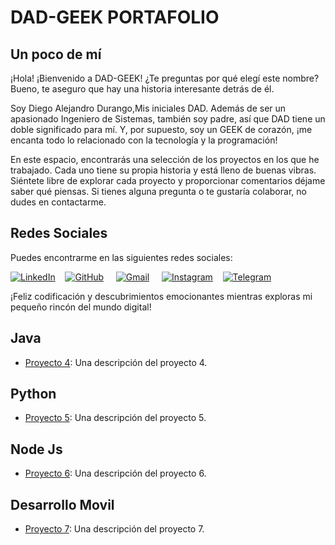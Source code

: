 # DAD-GEEK  PORTAFOLIO
## Un poco de mí
¡Hola! ¡Bienvenido a DAD-GEEK! ¿Te preguntas por qué elegí este nombre? Bueno, te aseguro que hay una historia interesante detrás de él.

Soy Diego Alejandro Durango,Mis iniciales DAD. Además de ser un apasionado Ingeniero de Sistemas, también soy padre, así que DAD tiene un doble significado para mí. Y, por supuesto, soy un GEEK de corazón, ¡me encanta todo lo relacionado con la tecnología y la programación!

En este espacio, encontrarás una selección de los proyectos en los que he trabajado. Cada uno tiene su propia historia y está lleno de buenas vibras. Siéntete libre de explorar cada proyecto y proporcionar comentarios déjame saber qué piensas. Si tienes alguna pregunta o te gustaría colaborar, no dudes en contactarme.

## Redes Sociales

Puedes encontrarme en las siguientes redes sociales:

[![LinkedIn](https://cdn.icon-icons.com/icons2/2429/PNG/96/linkedin_logo_icon_147268.png)](https://www.linkedin.com/in/alejandro-durango-garro/)&nbsp;&nbsp;&nbsp; [![GitHub](https://cdn.icon-icons.com/icons2/901/PNG/96/github_icon-icons.com_69253.png)](https://github.com/DAD-GEEK) &nbsp;&nbsp;&nbsp; [![Gmail](https://cdn.icon-icons.com/icons2/730/PNG/96/gmail_icon-icons.com_62758.png)](mailto:lejodurango@gmail.com) &nbsp;&nbsp;&nbsp; [![Instagram](https://cdn.icon-icons.com/icons2/2037/PNG/96/ig_instagram_media_social_icon_124260.png)](https://www.instagram.com/alejo.durango.g/) 
&nbsp;&nbsp;&nbsp;[![Telegram](https://cdn.icon-icons.com/icons2/2429/PNG/96/telegram_logo_icon_147228.png)](https://t.me/DAD_geek) 

¡Feliz codificación y descubrimientos emocionantes mientras exploras mi pequeño rincón del mundo digital!

## Java

- [Proyecto 4](https://github.com/user/project4): Una descripción del proyecto 4.

## Python

- [Proyecto 5](https://github.com/user/project5): Una descripción del proyecto 5.

## Node Js

- [Proyecto 6](https://github.com/user/project6): Una descripción del proyecto 6.

## Desarrollo Movil

- [Proyecto 7](https://github.com/user/project7): Una descripción del proyecto 7.

